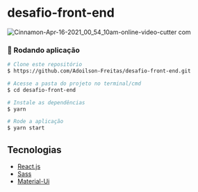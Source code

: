 # desafio-front-end

![Cinnamon-Apr-16-2021_00_54_10am-_online-video-cutter com_](https://user-images.githubusercontent.com/56658900/114969982-e0706780-9e4f-11eb-9eb3-2635c2340c57.gif)


### 🎲 Rodando aplicação

```bash
# Clone este repositório
$ https://github.com/Adoilson-Freitas/desafio-front-end.git

# Acesse a pasta do projeto no terminal/cmd
$ cd desafio-front-end

# Instale as dependências
$ yarn 

# Rode a aplicação
$ yarn start

```

## Tecnologias

- [React.js](https://pt-br.reactjs.org/)
- [Sass](https://sass-guidelin.es/)
- [Material-Ui](https://material-ui.com/)
